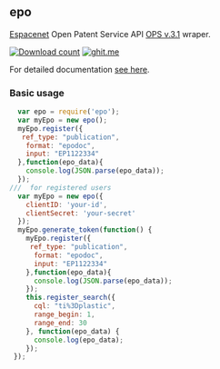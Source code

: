 epo
----------

[Espacenet](http://worldwide.espacenet.com/?locale=en_EP) Open Patent Service API [OPS v.3.1](https://developers.epo.org/?) wraper.

[![Download count](https://img.shields.io/npm/dt/epo.svg?style=flat)](https://www.npmjs.org/package/epo) [![ghit.me](https://ghit.me/badge.svg?repo=sujith3g/epo-ops)](https://ghit.me/repo/sujith3g/epo-ops)

For detailed documentation [see here](https://github.com/sujith3g/epo-ops/blob/master/doc.md).

### Basic usage

```javascript
  var epo = require('epo');
  var myEpo = new epo();
  myEpo.register({
   ref_type: "publication",
    format: "epodoc",
    input: "EP1122334"
  },function(epo_data){
    console.log(JSON.parse(epo_data));
  });
///  for registered users
  var myEpo = new epo({
    clientID: 'your-id',
    clientSecret: 'your-secret'
  });
  myEpo.generate_token(function() {
    myEpo.register({
     ref_type: "publication",
      format: "epodoc",
      input: "EP1122334"
    },function(epo_data){
      console.log(JSON.parse(epo_data));
    });
    this.register_search({
      cql: "ti%3Dplastic",
      range_begin: 1,
      range_end: 30
    }, function(epo_data) {
      console.log(epo_data);
    });
 });

```
